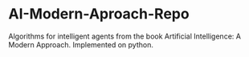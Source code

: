 # AI-Modern-Aproach-Repo
Algorithms for intelligent agents from the book Artificial Intelligence: A Modern Approach. Implemented on python.
